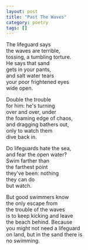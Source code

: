 ```yaml
---
layout: post
title: "Past The Waves"
category: poetry
tags: []
---
```


The lifeguard says  
the waves are terrible,  
tossing, a tumbling torture.  
He says that sand  
gets in your pants,  
and salt water tears  
your poor frightened eyes  
wide open.  

Double the trouble  
for him: he's turning  
over and over, under  
the foaming edge of chaos,  
and dragging bathers out,  
only to watch them  
dive back in.  

Do lifeguards hate the sea,  
and fear the open water?  
Swim farther than  
the farthest point  
they've been: nothing  
they can do  
but watch.  

But good swimmers know  
the only escape from  
the trouble of the waves  
is to keep kicking and leave  
the beach behind. Because  
you might not need a lifeguard  
on land, but in the sand there is  
no swimming.  

